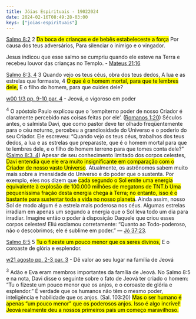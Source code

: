 ```yaml
---
title: Jóias Espirituais - 19022024
date: 2024-02-16T08:49:28-03:00
keys: ["joias-espirituais"]
---
```


[Salmo 8:2](https://www.jw.org/finder?wtlocale=T&pub=nwtsty&srctype=wol&bible=19008002&srcid=share) 2 <mark>Da boca de crianças e de bebês estabeleceste a força</mark> Por causa dos teus adversários, Para silenciar o inimigo e o vingador.

<div class='quadro'>Jesus indicou que esse salmo se cumpriu quando ele esteve na Terra e recebeu louvor das crianças no Templo. - <a href="https://www.jw.org/finder?wtlocale=T&pub=nwtsty&srctype=wol&bible=40021016&srcid=share">Mateus 21:16</a></div>

[Salmo 8:3, 4](https://www.jw.org/finder?wtlocale=T&pub=nwtsty&srctype=wol&bible=19008003-19008004&srcid=share) 3 Quando vejo os teus céus, obra dos teus dedos, A lua e as estrelas que formaste, 4 <mark class="green">O que é o homem mortal, para que te lembres dele,</mark> E o filho do homem, para que cuides dele?

<div class='quadro'>
<a href="https://www.jw.org/finder?wtlocale=T&docid=2000162&srctype=wol&srcid=share&par=7">w00 1/3 pp. 9-10 par. 4</a> - Jeová, o vigoroso em poder

<sup>4</sup> O apóstolo Paulo explicou que o ‘sempiterno poder de nosso Criador é claramente percebido nas coisas feitas por ele’. ([Romanos 1:20](https://wol.jw.org/pt/wol/b/r5/lp-t/nwtsty/45/1#study=discover&v=45:1:20)) Séculos antes, o salmista Davi, que como pastor deve ter olhado freqüentemente para o céu noturno, percebeu a grandiosidade do Universo e o poderio do seu Criador. Ele escreveu: “Quando vejo os teus céus, trabalhos dos teus dedos, a lua e as estrelas que preparaste, que é o homem mortal para que te lembres dele, e o filho do homem terreno para que tomes conta dele?” ([Salmo 8:3, 4](https://wol.jw.org/pt/wol/b/r5/lp-t/nwtsty/19/8#s=4&study=discover&v=19:8:3-19:8:4)) Apesar de seu conhecimento limitado dos corpos celestes, <mark class="green">Davi entendia que ele era muito insignificante em comparação com o Criador de nosso vasto Universo</mark>. Atualmente, os astrônomos sabem muito mais sobre a imensidade do Universo e do poder que o sustenta. Por exemplo, eles nos dizem que <mark class="green">cada segundo o Sol emite uma energia equivalente à explosão de 100.000 milhões de megatons de TNT.b Uma pequeníssima fração desta energia chega à Terra; no entanto, isso é o bastante para sustentar toda a vida no nosso planeta</mark>. Ainda assim, nosso Sol de modo algum é a estrela mais poderosa nos céus. Algumas estrelas irradiam em apenas um segundo a energia que o Sol leva todo um dia para irradiar. Imagine então o poder à disposição Daquele que criou esses corpos celestes! Eliú exclamou corretamente: “Quanto ao Todo-poderoso, não o descobrimos; ele é sublime em poder.” — <a href="https://wol.jw.org/pt/wol/b/r5/lp-t/nwtsty/18/37#study=discover&v=18:37:23-18:37:23">Jó 37:23</a>.</div>

[Salmo 8:5](https://www.jw.org/finder?wtlocale=T&pub=nwtsty&srctype=wol&bible=19008005&srcid=share) 5 <mark class="blue">Tu o fizeste um pouco menor que os seres divinos,</mark> E o coroaste de glória e esplendor.

<div class="quadro"><a href="https://www.jw.org/finder?wtlocale=T&docid=2021520&srctype=wol&srcid=share&par=8">w21 agosto pp. 2-3 par. 3</a> - Dê valor ao seu lugar na família de Jeová

<sup>3</sup> Adão e Eva eram membros importantes da família de Jeová. No Salmo 8:5 e na nota, Davi disse o seguinte sobre o fato de Jeová ter criado o homem: “Tu o fizeste um pouco menor que os anjos, e o coroaste de glória e esplendor.” É verdade que os humanos não têm o mesmo poder, inteligência e habilidade que os anjos. (Sal. 103:20) <mark class="blue">Mas o ser humano é apenas “um pouco menor” que os poderosos anjos. Isso é algo incrível! Jeová realmente deu a nossos primeiros pais um começo maravilhoso.</mark></div>

